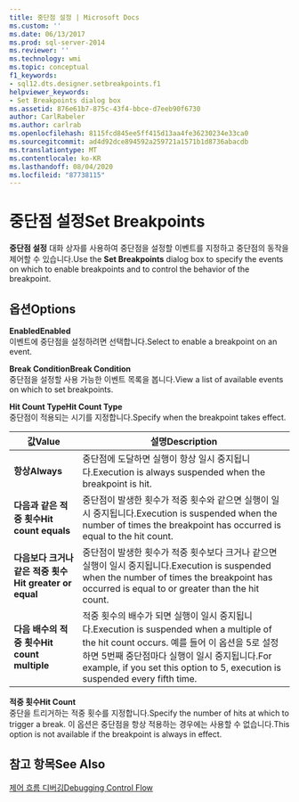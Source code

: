 ```yaml
---
title: 중단점 설정 | Microsoft Docs
ms.custom: ''
ms.date: 06/13/2017
ms.prod: sql-server-2014
ms.reviewer: ''
ms.technology: wmi
ms.topic: conceptual
f1_keywords:
- sql12.dts.designer.setbreakpoints.f1
helpviewer_keywords:
- Set Breakpoints dialog box
ms.assetid: 876e61b7-875c-43f4-bbce-d7eeb90f6730
author: CarlRabeler
ms.author: carlrab
ms.openlocfilehash: 8115fcd845ee5ff415d13aa4fe36230234e33ca0
ms.sourcegitcommit: ad4d92dce894592a259721a1571b1d8736abacdb
ms.translationtype: MT
ms.contentlocale: ko-KR
ms.lasthandoff: 08/04/2020
ms.locfileid: "87738115"
---
```

# <a name="set-breakpoints"></a><span data-ttu-id="115d7-102">중단점 설정</span><span class="sxs-lookup"><span data-stu-id="115d7-102">Set Breakpoints</span></span>
  <span data-ttu-id="115d7-103">**중단점 설정** 대화 상자를 사용하여 중단점을 설정할 이벤트를 지정하고 중단점의 동작을 제어할 수 있습니다.</span><span class="sxs-lookup"><span data-stu-id="115d7-103">Use the **Set Breakpoints** dialog box to specify the events on which to enable breakpoints and to control the behavior of the breakpoint.</span></span>  
  
## <a name="options"></a><span data-ttu-id="115d7-104">옵션</span><span class="sxs-lookup"><span data-stu-id="115d7-104">Options</span></span>  
 <span data-ttu-id="115d7-105">**Enabled**</span><span class="sxs-lookup"><span data-stu-id="115d7-105">**Enabled**</span></span>  
 <span data-ttu-id="115d7-106">이벤트에 중단점을 설정하려면 선택합니다.</span><span class="sxs-lookup"><span data-stu-id="115d7-106">Select to enable a breakpoint on an event.</span></span>  
  
 <span data-ttu-id="115d7-107">**Break Condition**</span><span class="sxs-lookup"><span data-stu-id="115d7-107">**Break Condition**</span></span>  
 <span data-ttu-id="115d7-108">중단점을 설정할 사용 가능한 이벤트 목록을 봅니다.</span><span class="sxs-lookup"><span data-stu-id="115d7-108">View a list of available events on which to set breakpoints.</span></span>  
  
 <span data-ttu-id="115d7-109">**Hit Count Type**</span><span class="sxs-lookup"><span data-stu-id="115d7-109">**Hit Count Type**</span></span>  
 <span data-ttu-id="115d7-110">중단점이 적용되는 시기를 지정합니다.</span><span class="sxs-lookup"><span data-stu-id="115d7-110">Specify when the breakpoint takes effect.</span></span>  
  
|<span data-ttu-id="115d7-111">값</span><span class="sxs-lookup"><span data-stu-id="115d7-111">Value</span></span>|<span data-ttu-id="115d7-112">설명</span><span class="sxs-lookup"><span data-stu-id="115d7-112">Description</span></span>|  
|-----------|-----------------|  
|<span data-ttu-id="115d7-113">**항상**</span><span class="sxs-lookup"><span data-stu-id="115d7-113">**Always**</span></span>|<span data-ttu-id="115d7-114">중단점에 도달하면 실행이 항상 일시 중지됩니다.</span><span class="sxs-lookup"><span data-stu-id="115d7-114">Execution is always suspended when the breakpoint is hit.</span></span>|  
|<span data-ttu-id="115d7-115">**다음과 같은 적중 횟수**</span><span class="sxs-lookup"><span data-stu-id="115d7-115">**Hit count equals**</span></span>|<span data-ttu-id="115d7-116">중단점이 발생한 횟수가 적중 횟수와 같으면 실행이 일시 중지됩니다.</span><span class="sxs-lookup"><span data-stu-id="115d7-116">Execution is suspended when the number of times the breakpoint has occurred is equal to the hit count.</span></span>|  
|<span data-ttu-id="115d7-117">**다음보다 크거나 같은 적중 횟수**</span><span class="sxs-lookup"><span data-stu-id="115d7-117">**Hit greater or equal**</span></span>|<span data-ttu-id="115d7-118">중단점이 발생한 횟수가 적중 횟수보다 크거나 같으면 실행이 일시 중지됩니다.</span><span class="sxs-lookup"><span data-stu-id="115d7-118">Execution is suspended when the number of times the breakpoint has occurred is equal to or greater than the hit count.</span></span>|  
|<span data-ttu-id="115d7-119">**다음 배수의 적중 횟수**</span><span class="sxs-lookup"><span data-stu-id="115d7-119">**Hit count multiple**</span></span>|<span data-ttu-id="115d7-120">적중 횟수의 배수가 되면 실행이 일시 중지됩니다.</span><span class="sxs-lookup"><span data-stu-id="115d7-120">Execution is suspended when a multiple of the hit count occurs.</span></span> <span data-ttu-id="115d7-121">예를 들어 이 옵션을 5로 설정하면 5번째 중단점마다 실행이 일시 중지됩니다.</span><span class="sxs-lookup"><span data-stu-id="115d7-121">For example, if you set this option to 5, execution is suspended every fifth time.</span></span>|  
  
 <span data-ttu-id="115d7-122">**적중 횟수**</span><span class="sxs-lookup"><span data-stu-id="115d7-122">**Hit Count**</span></span>  
 <span data-ttu-id="115d7-123">중단을 트리거하는 적중 횟수를 지정합니다.</span><span class="sxs-lookup"><span data-stu-id="115d7-123">Specify the number of hits at which to trigger a break.</span></span> <span data-ttu-id="115d7-124">이 옵션은 중단점을 항상 적용하는 경우에는 사용할 수 없습니다.</span><span class="sxs-lookup"><span data-stu-id="115d7-124">This option is not available if the breakpoint is always in effect.</span></span>  
  
## <a name="see-also"></a><span data-ttu-id="115d7-125">참고 항목</span><span class="sxs-lookup"><span data-stu-id="115d7-125">See Also</span></span>  
 [<span data-ttu-id="115d7-126">제어 흐름 디버깅</span><span class="sxs-lookup"><span data-stu-id="115d7-126">Debugging Control Flow</span></span>](../../../integration-services/troubleshooting/debugging-control-flow.md)  
  
  
